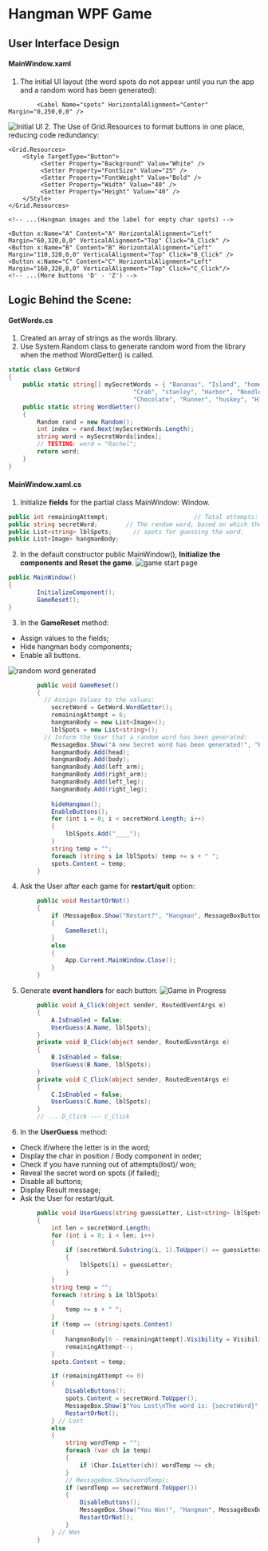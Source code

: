 # Hangman WPF Game
## User Interface Design 
#### MainWindow.xaml
1. The initial UI layout (the word spots do not appear until you run the app and a random word has been generated):
```xaml
        <Label Name="spots" HorizontalAlignment="Center" Margin="0,250,0,0" />
```
![Initial UI](https://github.com/Xingyixzhang/Coding-Projects/blob/master/Hangman/images/IniUI.png "Initial UI(without word line")
2. The Use of Grid.Resources to format buttons in one place, reducing code redundancy:
```xaml
<Grid.Resources>
    <Style TargetType="Button">
         <Setter Property="Background" Value="White" />
         <Setter Property="FontSize" Value="25" />
         <Setter Property="FontWeight" Value="Bold" />
         <Setter Property="Width" Value="40" />
         <Setter Property="Height" Value="40" />
    </Style>
</Grid.Resources>

<!-- ...(Hangman images and the label for empty char spots) -->

<Button x:Name="A" Content="A" HorizontalAlignment="Left" Margin="60,320,0,0" VerticalAlignment="Top" Click="A_Click" />
<Button x:Name="B" Content="B" HorizontalAlignment="Left" Margin="110,320,0,0" VerticalAlignment="Top" Click="B_Click" />
<Button x:Name="C" Content="C" HorizontalAlignment="Left" Margin="160,320,0,0" VerticalAlignment="Top" Click="C_Click"/>
<!-- ...(More buttons 'D' - 'Z') -->
```
## Logic Behind the Scene:
#### GetWords.cs
1. Created an array of strings as the words library.
2. Use System.Random class to generate random word from the library when the method WordGetter() is called.
```cs
static class GetWord
{
    public static string[] mySecretWords = { "Bananas", "Island", "homework", "Family", "hangman", "robot", "president",
                                   "Crab", "stanley", "Harbor", "Noodles", "", "Learning", "Savages", "Teakwood",
                                   "Chocolate", "Runner", "huskey", "Hiking", "Microsoft", "military"};
    public static string WordGetter()
    {
        Random rand = new Random();
        int index = rand.Next(mySecretWords.Length);
        string word = mySecretWords[index];
        // TESTING: word = "Rachel";
        return word;
    }
}
```
#### MainWindow.xaml.cs
1. Initialize **fields** for the partial class MainWindow: Window.
```cs
public int remainingAttempt;                        // Total attempts: 6.
public string secretWord;        // The random word, based on which the # of guessing spots are determined.
public List<string> lblSpots;      // spots for guessing the word.
public List<Image> hangmanBody;
```
2. In the default constructor public MainWindow(), **Initialize the components and Reset the game**.
![game start page](https://github.com/Xingyixzhang/Coding-Projects/blob/master/Hangman/images/GameBegin.png "game begin page")
```cs
public MainWindow()
{
        InitializeComponent();
        GameReset();
}
```
3. In the **GameReset** method: 
- Assign values to the fields; 
- Hide hangman body components; 
- Enable all buttons.

![random word generated](https://github.com/Xingyixzhang/Coding-Projects/blob/master/Hangman/images/newWordMsg.png "new word generated message")
```cs
        public void GameReset()
        {
          // Assign Values to the values:
            secretWord = GetWord.WordGetter();
            remainingAttempt = 6;
            hangmanBody = new List<Image>();
            lblSpots = new List<string>();
          // Inform the User that a random word has been generated:
            MessageBox.Show("A new Secret word has been generated!", "Hangman");
            hangmanBody.Add(head);
            hangmanBody.Add(body);
            hangmanBody.Add(left_arm);
            hangmanBody.Add(right_arm);
            hangmanBody.Add(left_leg);
            hangmanBody.Add(right_leg);
            
            hideHangman();
            EnableButtons();
            for (int i = 0; i < secretWord.Length; i++)
            {
                lblSpots.Add("____");
            }
            string temp = "";
            foreach (string s in lblSpots) temp += s + " ";
            spots.Content = temp;
        }
```
4. Ask the User after each game for **restart/quit** option:
```cs
        public void RestartOrNot()
        {
            if (MessageBox.Show("Restart?", "Hangman", MessageBoxButton.YesNo, MessageBoxImage.Question) == MessageBoxResult.Yes)
            {
                GameReset();
            }
            else
            {
                App.Current.MainWindow.Close();
            }
        }
```
5. Generate **event handlers** for each button:
![Game in Progress](https://github.com/Xingyixzhang/Coding-Projects/blob/master/Hangman/images/Ingame.png "A screenshot when game is in progress")
```cs
        public void A_Click(object sender, RoutedEventArgs e)
        {
            A.IsEnabled = false;
            UserGuess(A.Name, lblSpots);
        }
        private void B_Click(object sender, RoutedEventArgs e)
        {
            B.IsEnabled = false;
            UserGuess(B.Name, lblSpots);
        }
        private void C_Click(object sender, RoutedEventArgs e)
        {
            C.IsEnabled = false;
            UserGuess(C.Name, lblSpots);
        }
        // ... D_Click --- C_Click
```
6. In the **UserGuess** method:
- Check if/where the letter is in the word; 
- Display the char in position / Body component in order;
- Check if you have running out of attempts(lost)/ won;
- Reveal the secret word on spots (if failed);
- Disable all buttons;
- Display Result message;
- Ask the User for restart/quit.
```cs
        public void UserGuess(string guessLetter, List<string> lblSpots)
        {
            int len = secretWord.Length;
            for (int i = 0; i < len; i++)
            {
                if (secretWord.Substring(i, 1).ToUpper() == guessLetter)
                {
                    lblSpots[i] = guessLetter;
                }
            }
            string temp = "";
            foreach (string s in lblSpots)
            {
                temp += s + " ";
            }
            if (temp == (string)spots.Content)
            {
                hangmanBody[6 - remainingAttempt].Visibility = Visibility.Visible;
                remainingAttempt--;
            }
            spots.Content = temp;

            if (remainingAttempt <= 0)
            {
                DisableButtons();
                spots.Content = secretWord.ToUpper();
                MessageBox.Show($"You Lost\nThe word is: {secretWord}", "Hangman", MessageBoxButton.OK, MessageBoxImage.Information);
                RestartOrNot();
            } // Lost
            else
            {
                string wordTemp = "";
                foreach (var ch in temp)
                {
                    if (Char.IsLetter(ch)) wordTemp += ch;
                }
                // MessageBox.Show(wordTemp);
                if (wordTemp == secretWord.ToUpper())
                {
                    DisableButtons();
                    MessageBox.Show("You Won!", "Hangman", MessageBoxButton.OK, MessageBoxImage.Information);
                    RestartOrNot();
                }
            } // Won
        }
```
